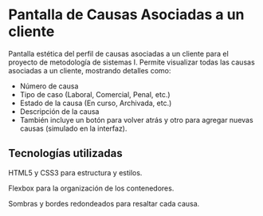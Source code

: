 # Pantalla de Causas Asociadas a un cliente
Pantalla estética del perfil de causas asociadas a un cliente para el proyecto de metodología de sistemas I. Permite visualizar todas las causas asociadas a un cliente, mostrando detalles como:
  - Número de causa
  - Tipo de caso (Laboral, Comercial, Penal, etc.)
  - Estado de la causa (En curso, Archivada, etc.)
  - Descripción de la causa
  - También incluye un botón para volver atrás y otro para agregar nuevas causas (simulado en la interfaz).

## Tecnologías utilizadas

HTML5 y CSS3 para estructura y estilos.

Flexbox para la organización de los contenedores.

Sombras y bordes redondeados para resaltar cada causa.

